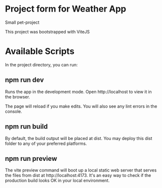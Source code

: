 # Project form for Weather App
Small pet-project

This project was bootstrapped with ViteJS

# Available Scripts

In the project directory, you can run:

## npm run dev 

Runs the app in the development mode.
Open http://localhost to view it in the browser.

The page will reload if you make edits.
You will also see any lint errors in the console.

## npm run build

By default, the build output will be placed at dist. 
You may deploy this dist folder to any of your preferred platforms.

## npm run preview

The vite preview command will boot up a local 
static web server that serves the files from dist at http://localhost:4173. 
It's an easy way to check if the production build looks OK in your local environment.
